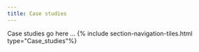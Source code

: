 ```yaml
---
title: Case studies
---
```


Case studies go here ...
{% include section-navigation-tiles.html type="Case_studies"%}
